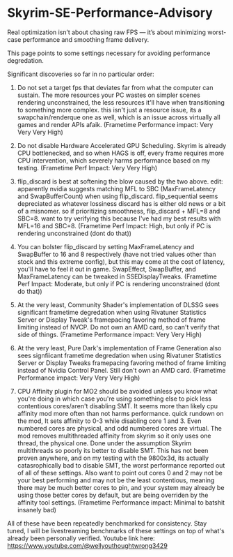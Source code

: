 # Skyrim-SE-Performance-Advisory

Real optimization isn’t about chasing raw FPS — it’s about minimizing worst-case performance and smoothing frame delivery.

This page points to some settings necessary for avoiding performance degredation.

Significant discoveries so far in no particular order: 

1. Do not set a target fps that deviates far from what the computer can sustain. 
   The more resources your PC wastes on simpler scenes rendering unconstrained, the less resources it'll have when transitioning to something more complex. this isn't just a resource issue, its a 
   swapchain/renderque one as well, which is an issue across virtually all games and render APIs afaik. (Frametime Performance impact: Very Very Very High)

2. Do not disable Hardware Accelerated GPU Scheduling.
   Skyrim is already CPU bottlenecked, and so when HAGS is off, every frame requires more CPU intervention, which severely harms performance based on my testing. (Frametime Perf Impact: Very Very High)

3. flip_discard is best at softening the blow caused by the two above.
   edit: apparently nvidia suggests matching MFL to SBC (MaxFrameLatency and SwapBufferCount) when using flip_discard. flip_sequential seems depreciated as whatever lossiness discard has is either old news or a bit 
   of a misnomer. so if prioritizing smoothness, flip_discard + MFL=8 and SBC=8. want to try verifying this because I've had my best results with MFL=16 and SBC=8. (Frametime Perf Impact: High, but only if PC is 
   rendering unconstrained (dont do that))

4. You can bolster flip_discard by setting MaxFrameLatency and SwapBuffer to 16 and 8 respectively (have not tried values other than stock and this extreme config), but this may come at the cost of latency, you'll 
   have to feel it out in game. SwapEffect, SwapBuffer, and MaxFrameLatency can be tweaked in SSEDisplayTweaks. (Frametime Perf Impact: Moderate, but only if PC is 
   rendering unconstrained (dont do that))

5. At the very least, Community Shader's implementation of DLSSG sees significant frametime degredation when using Rivatuner Statistics Server or Display Tweak's framepacing favoring method of frame limiting 
   instead of NVCP. Do not own an AMD card, so can't verify that side of things. (Frametime Performance impact: Very Very High)

6. At the very least, Pure Dark's implementation of Frame Generation also sees signfiicant frametime degredation when using Rivatuner Statistics Server or Display Tweaks framepacing favoring method of frame 
   limiting instead of Nvidia Control Panel. Still don't own an AMD card.  (Frametime Performance impact: Very Very Very High)

7. CPU Affinity plugin for MO2 should be avoided unless you know what you're doing in which case you're using something else to pick less contentious cores/aren't disabling SMT. 
   It seems more than likely cpu affinity mod more often than not harms performance. quick rundown on the mod, It sets affinity to 0-3 while disabling core 1 and 3. Even numbered cores are physical, and odd 
   numbered cores are virtual. The mod removes multithreaded affinity from skyrim so it only uses one thread, the physical one. Done under the assumption Skyrim multithreads so poorly its better to disable SMT. This 
   has not been proven anywhere, and on my testing with the 9800x3d, its actually catasrophically bad to disable SMT, the worst performance reported out of all of these settings. Also want to point out cores 0 and 2 
   may not  be your best performing and may not be the least contentious, meaning there may be much better cores to pin, and your system may already be using those better cores by default, but are being overriden by 
   the  affinity tool settings.  (Frametime Performance impact: Minimal to batshit insanely bad)
   

All of these have been repeatedly benchmarked for consistency. Stay tuned, I will be livestreaming benchmarks of these settings on top of what's already been personally verified. Youtube link here: https://www.youtube.com/@wellyouthoughtwrong3429
